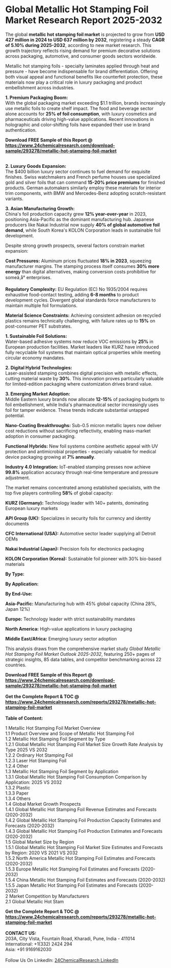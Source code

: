 <h1>Global Metallic Hot Stamping Foil Market Research Report 2025-2032</h1><p>The global <strong>metallic hot stamping foil market</strong> is projected to grow from <strong>USD 427 million in 2024 to USD 637 million by 2032</strong>, registering a steady <strong>CAGR of 5.10% during 2025-2032</strong>, according to new market research. This growth trajectory reflects rising demand for premium decorative solutions across packaging, automotive, and consumer goods sectors worldwide.</p><p>Metallic hot stamping foils - specialty laminates applied through heat and pressure - have become indispensable for brand differentiation. Offering both visual appeal and functional benefits like counterfeit protection, these materials now play a critical role in luxury packaging and product embellishment across industries.</p><p><strong>1. Premium Packaging Boom:</strong><br>
With the global packaging market exceeding $1.1 trillion, brands increasingly use metallic foils to create shelf impact. The food and beverage sector alone accounts for <strong>25% of foil consumption</strong>, with luxury cosmetics and pharmaceuticals driving high-value applications. Recent innovations in holographic and color-shifting foils have expanded their use in brand authentication.</p><div><b>Download FREE Sample of this Report @ 
            <a href="https://www.24chemicalresearch.com/download-sample/293278/metallic-hot-stamping-foil-market">
            https://www.24chemicalresearch.com/download-sample/293278/metallic-hot-stamping-foil-market</a></b></div><br><p><strong>2. Luxury Goods Expansion:</strong><br>
The $400 billion luxury sector continues to fuel demand for exquisite finishes. Swiss watchmakers and French perfume houses use specialized gold and silver foils that can command <strong>15-20% price premiums</strong> for finished products. German automakers similarly employ these materials for interior trim components, with BMW and Mercedes-Benz adopting scratch-resistant variants.</p><p><strong>3. Asian Manufacturing Growth:</strong><br>
China's foil production capacity grew <strong>12% year-over-year</strong> in 2023, positioning Asia-Pacific as the dominant manufacturing hub. Japanese producers like Nakai Industrial now supply <strong>40% of global automotive foil demand</strong>, while South Korea's KOLON Corporation leads in sustainable foil development.</p><p>Despite strong growth prospects, several factors constrain market expansion:</p><p><strong>Cost Pressures:</strong> Aluminum prices fluctuated <strong>18% in 2023</strong>, squeezing manufacturer margins. The stamping process itself consumes <strong>30% more energy</strong> than digital alternatives, making conversion costs prohibitive for someä¸­å° enterprises.</p><p><strong>Regulatory Complexity:</strong> EU Regulation (EC) No 1935/2004 requires exhaustive food-contact testing, adding <strong>6-8 months</strong> to product development cycles. Divergent global standards force manufacturers to maintain multiple foil formulations.</p><p><strong>Material Science Constraints:</strong> Achieving consistent adhesion on recycled plastics remains technically challenging, with failure rates up to <strong>15%</strong> on post-consumer PET substrates.</p><p><strong>1. Sustainable Foil Solutions:</strong><br>
Water-based adhesive systems now reduce VOC emissions by <strong>25%</strong> in European production facilities. Market leaders like KURZ have introduced fully recyclable foil systems that maintain optical properties while meeting circular economy mandates.</p><p><strong>2. Digital Hybrid Technologies:</strong><br>
Laser-assisted stamping combines digital precision with metallic effects, cutting material waste by <strong>30%</strong>. This innovation proves particularly valuable for limited-edition packaging where customization drives brand value.</p><p><strong>3. Emerging Market Adoption:</strong><br>
Middle Eastern luxury brands now allocate <strong>12-15%</strong> of packaging budgets to foil embellishment, while India's pharmaceutical sector increasingly uses foil for tamper evidence. These trends indicate substantial untapped potential.</p><p><strong>Nano-Coating Breakthroughs:</strong> Sub-0.5 micron metallic layers now deliver cost reductions without sacrificing reflectivity, enabling mass-market adoption in consumer packaging.</p><p><strong>Functional Hybrids:</strong> New foil systems combine aesthetic appeal with UV protection and antimicrobial properties - especially valuable for medical device packaging growing at <strong>7% annually</strong>.</p><p><strong>Industry 4.0 Integration:</strong> IoT-enabled stamping presses now achieve <strong>99.8%</strong> application accuracy through real-time temperature and pressure adjustment.</p><p>The market remains concentrated among established specialists, with the top five players controlling <strong>58%</strong> of global capacity:</p><p><strong>KURZ (Germany):</strong> Technology leader with 140+ patents, dominating European luxury markets</p><p><strong>API Group (UK):</strong> Specializes in security foils for currency and identity documents</p><p><strong>CFC International (USA):</strong> Automotive sector leader supplying all Detroit OEMs</p><p><strong>Nakai Industrial (Japan):</strong> Precision foils for electronics packaging</p><p><strong>KOLON Corporation (Korea):</strong> Sustainable foil pioneer with 30% bio-based materials</p><p><strong>By Type:</strong></p><p><strong>By Application:</strong></p><p><strong>By End-Use:</strong></p><p><strong>Asia-Pacific:</strong> Manufacturing hub with 45% global capacity (China 28%, Japan 12%)</p><p><strong>Europe:</strong> Technology leader with strict sustainability mandates</p><p><strong>North America:</strong> High-value applications in luxury packaging</p><p><strong>Middle East/Africa:</strong> Emerging luxury sector adoption</p><p>This analysis draws from the comprehensive market study <em>Global Metallic Hot Stamping Foil Market Outlook 2025-2032</em>, featuring 250+ pages of strategic insights, 85 data tables, and competitor benchmarking across 22 countries.</p><div><b>Download FREE Sample of this Report @ 
            <a href="https://www.24chemicalresearch.com/download-sample/293278/metallic-hot-stamping-foil-market">
            https://www.24chemicalresearch.com/download-sample/293278/metallic-hot-stamping-foil-market</a></b></div><br><div><b>Get the Complete Report & TOC @ 
            <a href="https://www.24chemicalresearch.com/reports/293278/metallic-hot-stamping-foil-market">
            https://www.24chemicalresearch.com/reports/293278/metallic-hot-stamping-foil-market</a></b></div><br>
            <b>Table of Content:</b><p>1 Metallic Hot Stamping Foil Market Overview<br />
    1.1 Product Overview and Scope of Metallic Hot Stamping Foil<br />
    1.2 Metallic Hot Stamping Foil Segment by Type<br />
        1.2.1 Global Metallic Hot Stamping Foil Market Size Growth Rate Analysis by Type 2025 VS 2032<br />
        1.2.2 Ordinary Hot Stamping Foil<br />
        1.2.3 Laser Hot Stamping Foil<br />
        1.2.4 Other<br />
    1.3 Metallic Hot Stamping Foil Segment by Application<br />
        1.3.1 Global Metallic Hot Stamping Foil Consumption Comparison by Application: 2025 VS 2032<br />
        1.3.2 Plastic<br />
        1.3.3 Paper<br />
        1.3.4 Others<br />
    1.4 Global Market Growth Prospects<br />
        1.4.1 Global Metallic Hot Stamping Foil Revenue Estimates and Forecasts (2020-2032)<br />
        1.4.2 Global Metallic Hot Stamping Foil Production Capacity Estimates and Forecasts (2020-2032)<br />
        1.4.3 Global Metallic Hot Stamping Foil Production Estimates and Forecasts (2020-2032)<br />
    1.5 Global Market Size by Region<br />
        1.5.1 Global Metallic Hot Stamping Foil Market Size Estimates and Forecasts by Region: 2020 VS 2021 VS 2032<br />
        1.5.2 North America Metallic Hot Stamping Foil Estimates and Forecasts (2020-2032)<br />
        1.5.3 Europe Metallic Hot Stamping Foil Estimates and Forecasts (2020-2032)<br />
        1.5.4 China Metallic Hot Stamping Foil Estimates and Forecasts (2020-2032)<br />
        1.5.5 Japan Metallic Hot Stamping Foil Estimates and Forecasts (2020-2032)<br />
2 Market Competition by Manufacturers<br />
    2.1 Global Metallic Hot Stam</p><div><b>Get the Complete Report & TOC @ 
            <a href="https://www.24chemicalresearch.com/reports/293278/metallic-hot-stamping-foil-market">
            https://www.24chemicalresearch.com/reports/293278/metallic-hot-stamping-foil-market</a></b></div><br><b>CONTACT US:</b><br>
            203A, City Vista, Fountain Road, Kharadi, Pune, India - 411014<br>
            International: +1(332) 2424 294<br>
            Asia: +91 9169162030 <br><br>
            Follow Us On LinkedIn: <a href="https://www.linkedin.com/company/24chemicalresearch/">24ChemicalResearch LinkedIn</a>